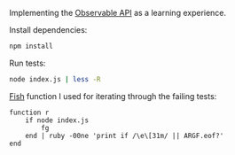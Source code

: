 Implementing the [Observable API](https://github.com/tc39/proposal-observable)
as a learning experience.

Install dependencies:

```sh
npm install
```

Run tests:

```sh
node index.js | less -R
```

[Fish](https://fishshell.com/) function I used for iterating through the failing tests:

```fish
function r
    if node index.js
        fg
    end | ruby -00ne 'print if /\e\[31m/ || ARGF.eof?'
end
```
